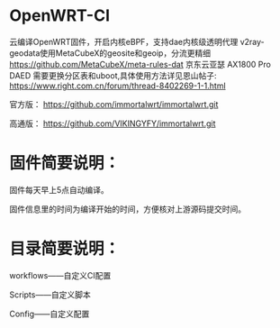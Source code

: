 # OpenWRT-CI
云编译OpenWRT固件，开启内核eBPF，支持dae内核级透明代理 
v2ray-geodata使用MetaCubeX的geosite和geoip，分流更精细 
https://github.com/MetaCubeX/meta-rules-dat 
京东云亚瑟 AX1800 Pro DAED 需要更换分区表和uboot,具体使用方法详见恩山帖子: 
https://www.right.com.cn/forum/thread-8402269-1-1.html 

官方版：
https://github.com/immortalwrt/immortalwrt.git

高通版：
https://github.com/VIKINGYFY/immortalwrt.git

# 固件简要说明：

固件每天早上5点自动编译。

固件信息里的时间为编译开始的时间，方便核对上游源码提交时间。


# 目录简要说明：

workflows——自定义CI配置

Scripts——自定义脚本

Config——自定义配置


